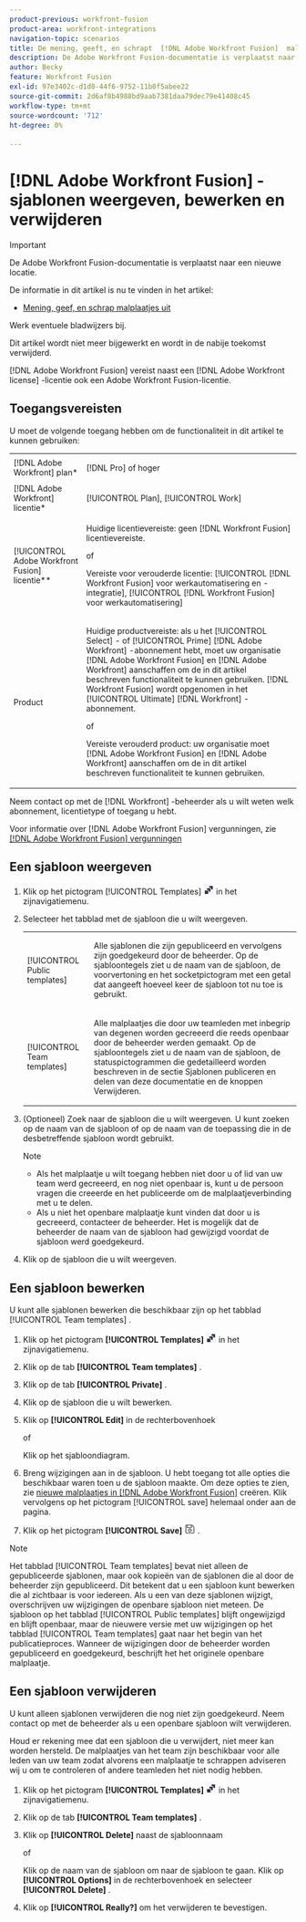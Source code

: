 ```yaml
---
product-previous: workfront-fusion
product-area: workfront-integrations
navigation-topic: scenarios
title: De mening, geeft, en schrapt  [!DNL Adobe Workfront Fusion]  malplaatjes uit
description: De Adobe Workfront Fusion-documentatie is verplaatst naar een nieuwe locatie. Dit artikel is vervangen, maar bevat een koppeling naar het nieuwe artikel dat deze functionaliteit behandelt.
author: Becky
feature: Workfront Fusion
exl-id: 97e3402c-d1d0-44f6-9752-11b0f5abee22
source-git-commit: 2d6af8b4988bd9aab7381daa79dec79e41408c45
workflow-type: tm+mt
source-wordcount: '712'
ht-degree: 0%

---
```


# [!DNL Adobe Workfront Fusion] -sjablonen weergeven, bewerken en verwijderen

>[!IMPORTANT]
>
>De Adobe Workfront Fusion-documentatie is verplaatst naar een nieuwe locatie.
>
>De informatie in dit artikel is nu te vinden in het artikel:
>
>* [ Mening, geef, en schrap malplaatjes uit ](https://experienceleague.adobe.com/docs/workfront-fusion/using/create-and-manage-templates/view-edit-and-delete-fusion-templates.html)
>
>Werk eventuele bladwijzers bij.
>
>Dit artikel wordt niet meer bijgewerkt en wordt in de nabije toekomst verwijderd.

[!DNL Adobe Workfront Fusion] vereist naast een [!DNL Adobe Workfront license] -licentie ook een Adobe Workfront Fusion-licentie.

## Toegangsvereisten

U moet de volgende toegang hebben om de functionaliteit in dit artikel te kunnen gebruiken:

<table style="table-layout:auto"> 
 <col> 
 <col> 
 <tbody> 
  <tr> 
    <td role="rowheader">[!DNL Adobe Workfront] plan*</td> 
   <td> <p>[!DNL Pro] of hoger</p> </td> 
  </tr> 
  <tr data-mc-conditions=""> 
   <td role="rowheader">[!DNL Adobe Workfront] licentie*</td> 
   <td> <p>[!UICONTROL Plan], [!UICONTROL Work]</p> </td> 
  </tr> 
  <tr> 
   <td role="rowheader">[!UICONTROL Adobe Workfront Fusion] licentie**</td> 
  <td>
   <p>Huidige licentievereiste: geen [!DNL Workfront Fusion] licentievereiste.</p>
   <p>of</p>
   <p>Vereiste voor verouderde licentie: [!UICONTROL [!DNL Workfront Fusion] voor werkautomatisering en -integratie], [!UICONTROL [!DNL Workfront Fusion] voor werkautomatisering]</p>
   </td>  
  </tr> 
  <tr> 
   <td role="rowheader">Product</td> 
   <td>
   <p>Huidige productvereiste: als u het [!UICONTROL Select] - of [!UICONTROL Prime] [!DNL Adobe Workfront] -abonnement hebt, moet uw organisatie [!DNL Adobe Workfront Fusion] en [!DNL Adobe Workfront] aanschaffen om de in dit artikel beschreven functionaliteit te kunnen gebruiken. [!DNL Workfront Fusion] wordt opgenomen in het [!UICONTROL Ultimate] [!DNL Workfront] -abonnement.</p>
   <p>of</p>
   <p>Vereiste verouderd product: uw organisatie moet [!DNL Adobe Workfront Fusion] en [!DNL Adobe Workfront] aanschaffen om de in dit artikel beschreven functionaliteit te kunnen gebruiken.</p>
   </td> 
  </tr> 
 </tbody> 
</table>

Neem contact op met de [!DNL Workfront] -beheerder als u wilt weten welk abonnement, licentietype of toegang u hebt.

Voor informatie over [!DNL Adobe Workfront Fusion] vergunningen, zie [[!DNL Adobe Workfront Fusion]  vergunningen ](../../../workfront-fusion/get-started/license-automation-vs-integration.md)

## Een sjabloon weergeven

1. Klik op het pictogram [!UICONTROL Templates] ![](assets/fusion-template-icon.png) in het zijnavigatiemenu.
1. Selecteer het tabblad met de sjabloon die u wilt weergeven.

   <table style="table-layout:auto"> 
    <col> 
    <col> 
    <tbody> 
     <tr> 
      <td role="rowheader">[!UICONTROL Public templates]</td> 
      <td> <p> Alle sjablonen die zijn gepubliceerd en vervolgens zijn goedgekeurd door de beheerder. Op de sjabloontegels ziet u de naam van de sjabloon, de voorvertoning en het socketpictogram met een getal dat aangeeft hoeveel keer de sjabloon tot nu toe is gebruikt.</p> </td> 
     </tr> 
     <tr> 
      <td role="rowheader">[!UICONTROL Team templates]</td> 
      <td> <p>Alle malplaatjes die door uw teamleden met inbegrip van degenen worden gecreeerd die reeds openbaar door de beheerder werden gemaakt. Op de sjabloontegels ziet u de naam van de sjabloon, de statuspictogrammen die gedetailleerd worden beschreven in de sectie Sjablonen publiceren en delen van deze documentatie en de knoppen Verwijderen.</p> </td> 
     </tr> 
    </tbody> 
   </table>

1. (Optioneel) Zoek naar de sjabloon die u wilt weergeven. U kunt zoeken op de naam van de sjabloon of op de naam van de toepassing die in de desbetreffende sjabloon wordt gebruikt.

   >[!NOTE]
   >
   >* Als het malplaatje u wilt toegang hebben niet door u of lid van uw team werd gecreeerd, en nog niet openbaar is, kunt u de persoon vragen die creeerde en het publiceerde om de malplaatjeverbinding met u te delen.
   >* Als u niet het openbare malplaatje kunt vinden dat door u is gecreeerd, contacteer de beheerder. Het is mogelijk dat de beheerder de naam van de sjabloon had gewijzigd voordat de sjabloon werd goedgekeurd.


1. Klik op de sjabloon die u wilt weergeven.

## Een sjabloon bewerken

U kunt alle sjablonen bewerken die beschikbaar zijn op het tabblad [!UICONTROL Team templates] .

1. Klik op het pictogram **[!UICONTROL Templates]** ![](assets/fusion-template-icon.png) in het zijnavigatiemenu.
1. Klik op de tab **[!UICONTROL Team templates]** .
1. Klik op de tab **[!UICONTROL Private]** .
1. Klik op de sjabloon die u wilt bewerken.
1. Klik op **[!UICONTROL Edit]** in de rechterbovenhoek

   of

   Klik op het sjabloondiagram.

1. Breng wijzigingen aan in de sjabloon. U hebt toegang tot alle opties die beschikbaar waren toen u de sjabloon maakte. Om deze opties te zien, zie [ nieuwe malplaatjes in  [!DNL Adobe Workfront Fusion]](../../../workfront-fusion/scenarios/templates/create-new-fusion-templates.md) creëren. Klik vervolgens op het pictogram [!UICONTROL save] helemaal onder aan de pagina.
1. Klik op het pictogram **[!UICONTROL Save]** ![](assets/save-icon.png) .

>[!NOTE]
>
>Het tabblad [!UICONTROL Team templates] bevat niet alleen de gepubliceerde sjablonen, maar ook kopieën van de sjablonen die al door de beheerder zijn gepubliceerd. Dit betekent dat u een sjabloon kunt bewerken die al zichtbaar is voor iedereen. Als u een van deze sjablonen wijzigt, overschrijven uw wijzigingen de openbare sjabloon niet meteen. De sjabloon op het tabblad [!UICONTROL Public templates] blijft ongewijzigd en blijft openbaar, maar de nieuwere versie met uw wijzigingen op het tabblad [!UICONTROL Team templates] gaat naar het begin van het publicatieproces. Wanneer de wijzigingen door de beheerder worden gepubliceerd en goedgekeurd, beschrijft het het originele openbare malplaatje.

## Een sjabloon verwijderen

U kunt alleen sjablonen verwijderen die nog niet zijn goedgekeurd. Neem contact op met de beheerder als u een openbare sjabloon wilt verwijderen.

Houd er rekening mee dat een sjabloon die u verwijdert, niet meer kan worden hersteld. De malplaatjes van het team zijn beschikbaar voor alle leden van uw team zodat alvorens een malplaatje te schrappen adviseren wij u om te controleren of andere teamleden het niet nodig hebben.

1. Klik op het pictogram **[!UICONTROL Templates]** ![](assets/fusion-template-icon.png) in het zijnavigatiemenu.
1. Klik op de tab **[!UICONTROL Team templates]** .
1. Klik op **[!UICONTROL Delete]** naast de sjabloonnaam

   of

   Klik op de naam van de sjabloon om naar de sjabloon te gaan. Klik op **[!UICONTROL Options]** in de rechterbovenhoek en selecteer **[!UICONTROL Delete]** .

1. Klik op **[!UICONTROL Really?]** om het verwijderen te bevestigen.
